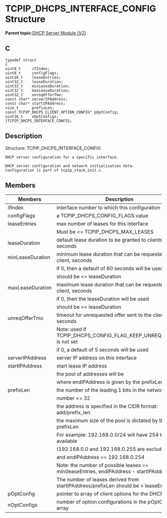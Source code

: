 # TCPIP\_DHCPS\_INTERFACE\_CONFIG Structure

**Parent topic:**[DHCP Server Module \(V2\)](GUID-EE292D18-2DE6-478E-AAE1-74C69A31459E.md)

## C

```
typedef struct
{
uint8_t     ifIndex;
uint8_t     configFlags;
uint16_t    leaseEntries;
uint32_t    leaseDuration;
uint32_t    minLeaseDuration;
uint32_t    maxLeaseDuration;
uint32_t    unreqOfferTmo; 
const char* serverIPAddress;
const char* startIPAddress; 
size_t      prefixLen;
const TCPIP_DHCPS_CLIENT_OPTION_CONFIG* pOptConfig;
uint16_t    nOptConfigs; 
}TCPIP_DHCPS_INTERFACE_CONFIG;
```

## Description

Structure: TCPIP\_DHCPS\_INTERFACE\_CONFIG

```
DHCP server configuration for a specific interface.

DHCP server configuration and network initialization data.
Configuration is part of tcpip_stack_init.c.
```

## Members

|Members|Description|
|-------|-----------|
|ifIndex|interface number to which this configuration refers to|
|configFlags|a TCPIP\_DHCPS\_CONFIG\_FLAGS value|
|leaseEntries|max number of leases for this interface|
||Must be <= TCPIP\_DHCPS\_MAX\_LEASES|
|leaseDuration|default lease duration to be granted to clients, seconds|
|minLeaseDuration|minimum lease duration that can be requested by a client, seconds|
||if 0, then a default of 60 seconds will be used|
||should be <= leaseDuration|
|maxLeaseDuration|maximum lease duration that can be requested by a client, seconds|
||if 0, then the leaseDuration will be used|
||should be \>= leaseDuration|
|unreqOfferTmo|timeout for unrequested offer sent to the client, seconds|
||Note: used if TCPIP\_DHCPS\_CONFIG\_FLAG\_KEEP\_UNREQ\_OFFERS is not set|
||if 0, a default of 5 seconds will be used|
|serverIPAddress|server IP address on this interface|
|startIPAddress|start lease IP address|
||the pool of addresses will be |
||where endIPAddress is given by the prefixLen|
|prefixLen|the number of the leading 1 bits in the network mask|
||number <= 32|
||the address is specified in the CIDR format: add/prefix\_len|
||the maximum size of the pool is dictated by the prefixLen|
||For example: 192.168.0.0/24 will have 254 leases available|
||\(192.168.0.0 and 192.168.0.255 are excluded\)|
||and endIPAddress == 192.168.0.254|
||Note: the number of possible leases == min\(leaseEntries, endIPAddress - startIPAddress\).|
||The number of leases derived from startIPAddress/prefixLen should be \> leaseEntries.|
|pOptConfig|pointer to array of client options for the DHCP server|
|nOptConfigs|number of option configurations in the pOptConfig array|

